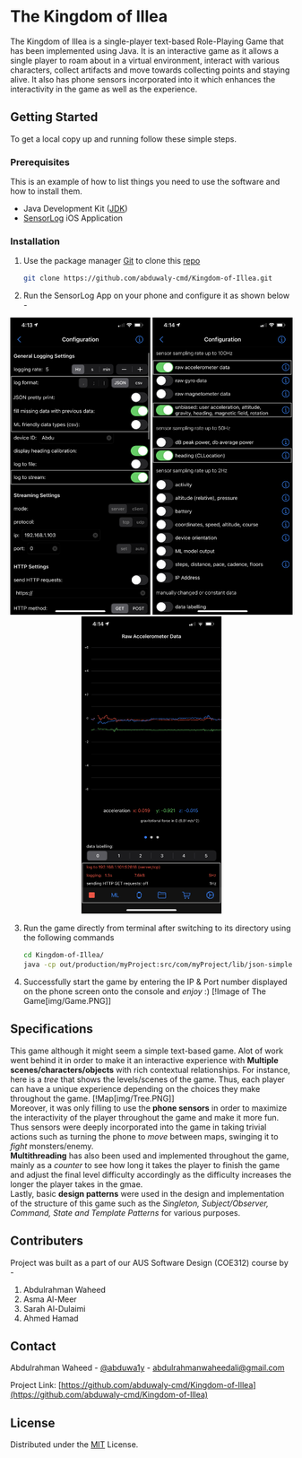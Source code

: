 <!-- ABOUT THE PROJECT -->
# The Kingdom of Illea

The Kingdom of Illea is a single-player text-based Role-Playing Game that has been implemented using Java. It is an interactive game as it allows a single player to roam about in a virtual environment, interact with various characters, collect artifacts and move towards collecting points and staying alive. It also has phone sensors incorporated into it which enhances the interactivity in the game as well as the experience.


<!-- GETTING STARTED -->
## Getting Started

To get a local copy up and running follow these simple steps.

### Prerequisites

This is an example of how to list things you need to use the software and how to install them.
* Java Development Kit ([JDK](https://docs.oracle.com/en/java/javase/15/install/overview-jdk-installation.html#GUID-8677A77F-231A-40F7-98B9-1FD0B48C346A))
* [SensorLog](https://apps.apple.com/us/app/sensorlog/id388014573) iOS Application

### Installation

1. Use the package manager [Git](https://git-scm.com/) to clone this [repo](https://github.com/abduwaly-cmd/Kingdom-of-Illea)
   ```sh
   git clone https://github.com/abduwaly-cmd/Kingdom-of-Illea.git
   ```

2. Run the SensorLog App on your phone and configure it as shown below -
  <p float="center" align="center">
    <img src="img/Set_jSON.PNG" width="250" height="530" />
    <img src="img/Set_Sensors.PNG" width="250" height="530" /> 
    <img src="img/Start_Server.PNG" width="250" height="530" />
  </p>

3. Run the game directly from terminal after switching to its directory using the following commands
   ```sh
   cd Kingdom-of-Illea/
   java -cp out/production/myProject:src/com/myProject/lib/json-simple-1.1.jar com.myProject.Driver.Main
   ```

4. Successfully start the game by entering the IP & Port number displayed on the phone screen onto the console and *enjoy* :)
[!Image of The Game[img/Game.PNG]]


<!-- Specifications -->
## Specifications
This game although it might seem a simple text-based game. Alot of work went behind it in order to make it an interactive experience with **Multiple scenes/characters/objects** with rich contextual relationships. For instance, here is a *tree* that shows the levels/scenes of the game. Thus, each player can have a unique experience depending on the choices they make throughout the game.
[!Map[img/Tree.PNG]]
<br />
Moreover, it was only filling to use the **phone sensors** in order to maximize the interactivity of the player throughout the game and make it more fun. Thus sensors were deeply incorporated into the game in taking trivial actions such as turning the phone to *move* between maps, swinging it to *fight* monsters/enemy.
<br />
**Multithreading** has also been used and implemented throughout the game, mainly as a *counter* to see how long it takes the player to finish the game and adjust the final level difficulty accordingly as the difficulty increases the longer the player takes in the gmae.
<br />
Lastly, basic **design patterns** were used in the design and implementation of the structure of this game such as the *Singleton, Subject/Observer, Command, State and Template Patterns* for various purposes.



<!-- CONTRIBUTING -->
## Contributers
Project was built as a part of our AUS Software Design (COE312) course by -
1. Abdulrahman Waheed
2. Asma Al-Meer
3. Sarah Al-Dulaimi
4. Ahmed Hamad

<!-- CONTACT -->
## Contact

Abdulrahman Waheed - [@abduwa1y](https://twitter.com/abduwa1y) - [abdulrahmanwaheedali@gmail.com](mailto:abdulrahmanwaheedali@gmail.com)

Project Link: [https://github.com/abduwaly-cmd/Kingdom-of-Illea](https://github.com/abduwaly-cmd/Kingdom-of-Illea)

<!-- LICENSE -->
## License

Distributed under the [MIT](https://choosealicense.com/licenses/mit/) License.
